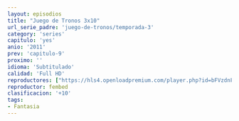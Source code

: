 ```yaml
---
layout: episodios
title: "Juego de Tronos 3x10"
url_serie_padre: 'juego-de-tronos/temporada-3'
category: 'series'
capitulo: 'yes'
anio: '2011'
prev: 'capitulo-9'
proximo: ''
idioma: 'Subtitulado'
calidad: 'Full HD'
reproductores: ["https://hls4.openloadpremium.com/player.php?id=bFVzdnFtbTRVZFI2TjFYc0dKMkJ6c1V1RWcwb3NwTzhGRyswdDV1Yk9xTUp4WnZseEhvbFZFTEFvMFdtMmFGaW9WdGNtcU1RVXlTanpoeG9zeHVHNWc9PQ&sub=https://sub.cuevana2.io/vtt-sub/sub7/Game.Of.Thrones.S03E10.vtt"]
reproductor: fembed
clasificacion: '+10'
tags:
- Fantasia
---
```












